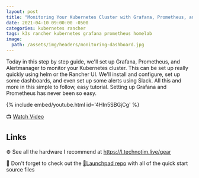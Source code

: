 ```yaml
---
layout: post
title: "Monitoring Your Kubernetes Cluster with Grafana, Prometheus, and Alertmanager"
date: 2021-04-10 09:00:00 -0500
categories: kubernetes rancher 
tags: k3s rancher kubernetes grafana prometheus homelab
image:
  path: /assets/img/headers/monitoring-dashboard.jpg
---
```


Today in this step by step guide, we'll set up Grafana, Prometheus, and Alertmanager to monitor your Kubernetes cluster.  This can be set up really quickly using helm or the Rancher UI.  We'll install and configure, set up some dashboards, and even set up some alerts using Slack.  All this and more in this simple to follow, easy tutorial.  Setting up Grafana and Prometheus has never been so easy.

{% include embed/youtube.html id='4HIn5SBGjCg' %}

📺 [Watch Video](https://www.youtube.com/watch?v=4HIn5SBGjCg)

## Links

⚙️ See all the hardware I recommend at <https://l.technotim.live/gear>

🚀 Don't forget to check out the [🚀Launchpad repo](https://l.technotim.live/quick-start) with all of the quick start source files
